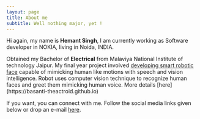 ```yaml
---
layout: page
title: About me
subtitle: Well nothing major, yet !
---
```


<div id="aboutme-section">

<p class="about-text">
<span class="fa fa-briefcase about-icon"></span>
  Hi again, my name is <strong>Hemant Singh</strong>, I am currently working as Software developer in NOKIA, living in Noida, INDIA.
</p>

<p class="about-text">
<span class="fa fa-graduation-cap about-icon"></span>
Obtained my Bachelor of <strong>Electrical</strong> from Malaviya National Institute of technology Jaipur. My final year project involved
<a href="https://basanti-theactroid.github.io/" target="_blank">developing smart robotic face</a> capable of mimicking human like motions with speech and vision intelligence.
Robot uses computer vision technique to recognize human faces and greet them mimicking human voice. More details [here](https://basanti-theactroid.github.io) 
</p>

<p class="about-text">
<span class="fa fa-envelope about-icon"></span>
If you want, you can connect with me. Follow the social media links given below or drop an e-mail <a target="_blank" href="mailto:singh.hemant.1603@gmail.com">here</a>.
</p>

</div>
